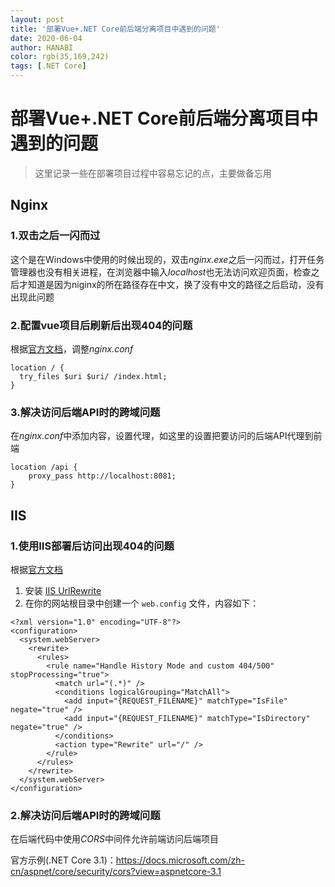 ```yaml
---
layout: post
title: '部署Vue+.NET Core前后端分离项目中遇到的问题'
date: 2020-06-04
author: HANABI
color: rgb(35,169,242)
tags: [.NET Core]
---
```


# 部署Vue+.NET Core前后端分离项目中遇到的问题

> 这里记录一些在部署项目过程中容易忘记的点，主要做备忘用

## Nginx

### 1.双击之后一闪而过

这个是在Windows中使用的时候出现的，双击*nginx.exe*之后一闪而过，打开任务管理器也没有相关进程，在浏览器中输入*localhost*也无法访问欢迎页面，检查之后才知道是因为niginx的所在路径存在中文，换了没有中文的路径之后启动，没有出现此问题

### 2.配置vue项目后刷新后出现404的问题
根据[官方文档](https://router.vuejs.org/zh/guide/essentials/history-mode.html#%E5%90%8E%E7%AB%AF%E9%85%8D%E7%BD%AE%E4%BE%8B%E5%AD%90
)，调整*nginx.conf*

```
location / {
  try_files $uri $uri/ /index.html;
}
```

### 3.解决访问后端API时的跨域问题

在*nginx.conf*中添加内容，设置代理，如这里的设置把要访问的后端API代理到前端

```
location /api {
    proxy_pass http://localhost:8081;
}
```

## IIS

### 1.使用IIS部署后访问出现404的问题

根据[官方文档](https://router.vuejs.org/zh/guide/essentials/history-mode.html#%E5%90%8E%E7%AB%AF%E9%85%8D%E7%BD%AE%E4%BE%8B%E5%AD%90
)

1. 安装 [IIS UrlRewrite](https://www.iis.net/downloads/microsoft/url-rewrite)
2. 在你的网站根目录中创建一个 `web.config` 文件，内容如下：
```
<?xml version="1.0" encoding="UTF-8"?>
<configuration>
  <system.webServer>
    <rewrite>
      <rules>
        <rule name="Handle History Mode and custom 404/500" stopProcessing="true">
          <match url="(.*)" />
          <conditions logicalGrouping="MatchAll">
            <add input="{REQUEST_FILENAME}" matchType="IsFile" negate="true" />
            <add input="{REQUEST_FILENAME}" matchType="IsDirectory" negate="true" />
          </conditions>
          <action type="Rewrite" url="/" />
        </rule>
      </rules>
    </rewrite>
  </system.webServer>
</configuration>
```

### 2.解决访问后端API时的跨域问题

在后端代码中使用*CORS*中间件允许前端访问后端项目

官方示例(.NET Core 3.1)：https://docs.microsoft.com/zh-cn/aspnet/core/security/cors?view=aspnetcore-3.1